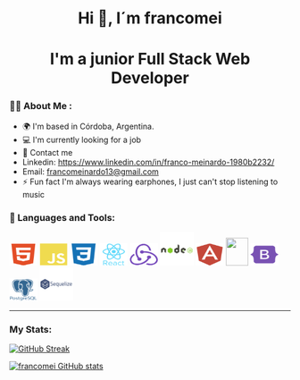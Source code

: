 <div> 
<h1 align="center">Hi 👋, I´m francomei</h1>
</div>
<h1 align="center">I'm a junior Full Stack Web Developer</h1>

### 🙋‍♂️ About Me :

- 🌍 I'm based in Córdoba, Argentina.
- 💻 I'm currently looking for a job
- 📩 Contact me 
- Linkedin: https://www.linkedin.com/in/franco-meinardo-1980b2232/
- Email: francomeinardo13@gmail.com 
- ⚡ Fun fact I'm always wearing earphones, I just can't stop listening to music

<div align="left">
<h3>🚀 Languages and Tools:</h3>
<img src="https://github.com/devicons/devicon/blob/master/icons/html5/html5-plain.svg" width="50" height="40" color="white" />
<img src="https://github.com/devicons/devicon/blob/master/icons/javascript/javascript-plain.svg" width="50" height="40" />
<img src="https://github.com/devicons/devicon/blob/master/icons/css3/css3-plain.svg" width="50" height="40" />
<img src="https://github.com/devicons/devicon/blob/master/icons/react/react-original-wordmark.svg" width="50" height="40" />
<img src="https://github.com/devicons/devicon/blob/master/icons/redux/redux-original.svg" width="50" height="40" />
<img src="https://github.com/devicons/devicon/blob/master/icons/nodejs/nodejs-original-wordmark.svg" width="60" height="60" />
<img src="https://github.com/devicons/devicon/blob/master/icons/angularjs/angularjs-plain.svg" width="50" height="40" />
<img src="https://git-scm.com/images/logo@2x.png" width="40" height="50" />
<img src="https://github.com/devicons/devicon/blob/master/icons/bootstrap/bootstrap-plain.svg" width="50" height="40" />
<img src="https://github.com/devicons/devicon/blob/master/icons/postgresql/postgresql-plain-wordmark.svg" width="50" height="40" />
<img src="https://github.com/devicons/devicon/blob/master/icons/sequelize/sequelize-plain-wordmark.svg" width="60" height="60" />
</div>

---

### My Stats:

[![GitHub Streak](https://github-readme-streak-stats.herokuapp.com?user=francomei&theme=highcontrast)](https://git.io/streak-stats)

[![francomei GitHub stats](https://github-readme-stats.vercel.app/api?username=francomei&theme=highcontrast)](https://github.com/anuraghazra/github-readme-stats)
